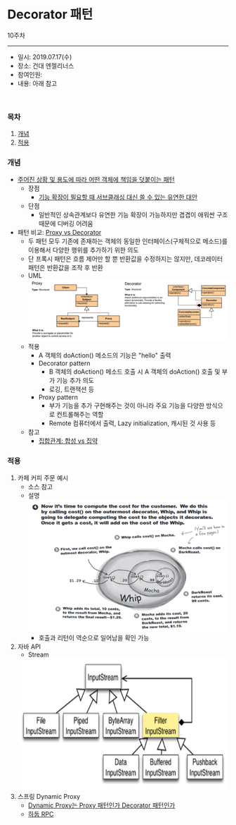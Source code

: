 Decorator 패턴
===========
10주차
- - - - - -
* 일시: 2019.07.17(수)
* 장소: 건대 엔젤리너스
* 참여인원: 
* 내용: 아래 참고
</br>

### 목차
1. [개념](#개념)
2. [적용](#적용)

### 개념
* [주어진 상황 및 용도에 따라 어떤 객체에 책임을 덧붙이는 패턴](https://ko.wikipedia.org/wiki/%EB%8D%B0%EC%BB%A4%EB%A0%88%EC%9D%B4%ED%84%B0_%ED%8C%A8%ED%84%B4)
	* 장점
		* [기능 확장이 필요할 때 서브클래싱 대신 쓸 수 있는 유연한 대안](https://gdtbgl93.tistory.com/9)
	* 단점
		* 일반적인 상속관계보다 유연한 기능 확장이 가능하지만 겹겹이 애워싼 구조때문에 디버깅 어려움
* 패턴 비교: [Proxy vs Decorator](https://hamait.tistory.com/868)
	* 두 패턴 모두 기존에 존재하는 객체의 동일한 인터페이스(구체적으로 메소드)를 이용해서 다양한 행위를 추가하기 위한 의도
	* 단 프록시 패턴은 흐름 제어만 할 뿐 반환값을 수정하지는 않지만, 데코레이터 패턴은 반환값을 조작 후 반환
	* UML  
	  ![img](./img/proxy_vs_decorator.png)
	* 적용
		* A 객체의 doAction() 메소드의 기능은 "hello" 출력
		* Decorator pattern
			* B 객체의 doAction() 메소드 호출 시 A 객체의 doAction() 호출 및 부가 기능 추가 의도
			* 로깅, 트랜잭션 등
		* Proxy pattern
			* 부가 기능을 추가 구현해주는 것이 아니라 주요 기능을 다양한 방식으로 컨트롤해주는 역할
			* Remote 컴퓨터에서 출력, Lazy initialization, 캐시된 것 사용 등
	* 참고 
		* [집합관계: 합성 vs 집약](https://defacto-standard.tistory.com/104)

### 적용
1. 카페 커피 주문 예시
	* 소스 참고
	* 설명  
	<img src="./img/head_first.png" width="480" height="300"></br>
		* 호출과 리턴이 역순으로 일어남을 확인 가능
2. 자바 API
	* Stream  
	<img src="./img/stream.png" width="480" height="300"> 
3. 스프링 Dynamic Proxy
	* [Dynamic Proxy는 Proxy 패턴인가 Decorator 패턴인가](http://toby.epril.com/?p=841)
	* [하둡 RPC](https://hamait.tistory.com/175)